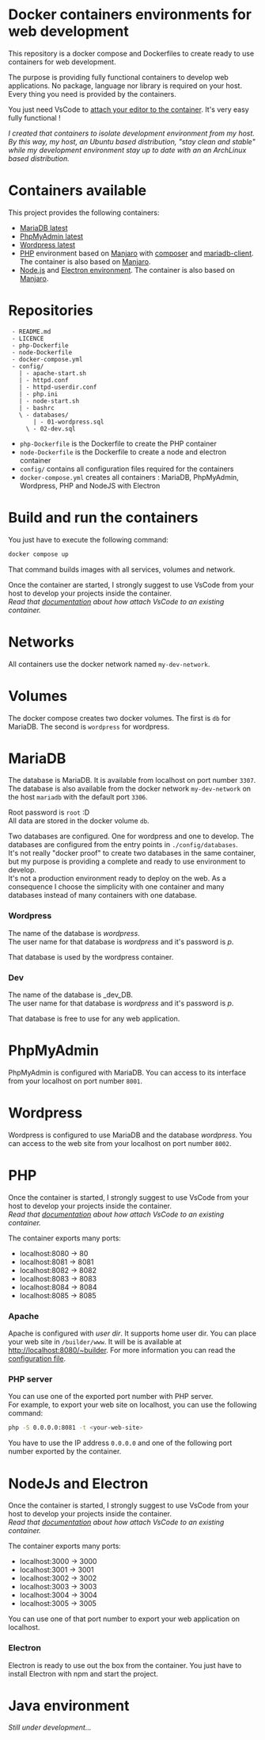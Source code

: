 Docker containers environments for web development
==================================================

This repository is a docker compose and Dockerfiles to create ready to use containers for web development.

The purpose is providing fully functional containers to develop web applications. No package, language nor library is required on your host. Every thing you need is provided by the containers.

You just need VsCode to [attach your editor to the container](https://code.visualstudio.com/docs/devcontainers/attach-container). It's very easy fully functional !

_I created that containers to isolate development environment from my host. By this way, my host, an Ubuntu based distribution, "stay clean and stable" while my development environment stay up to date with an an ArchLinux based distribution._

# Containers available

This project provides the following containers:

* [MariaDB latest](https://hub.docker.com/_/mariadb)
* [PhpMyAdmin latest](https://hub.docker.com/_/phpmyadmin)
* [Wordpress latest](https://hub.docker.com/_/wordpress)
* [PHP](https://www.php.net/) environment based on [Manjaro](https://hub.docker.com/r/manjarolinux/base) with [composer](https://getcomposer.org/) and [mariadb-client](https://software.manjaro.org/package/mariadb-clients). The container is also based on [Manjaro](https://hub.docker.com/r/manjarolinux/base).
* [Node.js](https://nodejs.org/) and [Electron environment](https://www.electronjs.org/). The container is also based on [Manjaro](https://hub.docker.com/r/manjarolinux/base).

# Repositories

```
 - README.md
 - LICENCE
 - php-Dockerfile
 - node-Dockerfile
 - docker-compose.yml
 - config/
   | - apache-start.sh
   | - httpd.conf
   | - httpd-userdir.conf
   | - php.ini
   | - node-start.sh
   | - bashrc
   \ - databases/
       | - 01-wordpress.sql
	 \ - 02-dev.sql
```

* `php-Dockerfile` is the Dockerfile to create the PHP container
* `node-Dockerfile` is the Dockerfile to create a node and electron container
* `config/` contains all configuration files required for the containers
* `docker-compose.yml` creates all containers : MariaDB, PhpMyAdmin, Wordpress, PHP and NodeJS with Electron

# Build and run the containers

You just have to execute the following command:

```sh
docker compose up
```

That command builds images with all services, volumes and network.

Once the container are started, I strongly suggest to use VsCode from your host to develop your projects inside the container.  
_Read that [documentation](https://code.visualstudio.com/docs/devcontainers/attach-container) about how attach VsCode to an existing container._

# Networks

All containers use the docker network named `my-dev-network`.

# Volumes

The docker compose creates two docker volumes. The first is `db` for MariaDB. The second is `wordpress` for wordpress.

# MariaDB

The database is MariaDB. It is available from localhost on port number `3307`.  
The database is also available from the docker network `my-dev-network` on the host `mariadb` with the default port `3306`.

Root password is `root` :D  
All data are stored in the docker volume `db`.

Two databases are configured. One for wordpress and one to develop. The databases are configured from the entry points in `./config/databases`.  
It's not really "docker proof" to create two databases in the same container, but my purpose is providing a complete and ready to use environment to develop.  
It's not a production environment ready to deploy on the web. As a consequence I choose the simplicity with one container and many databases instead of many containers with one database.

### Wordpress

The name of the database is _wordpress_.  
The user name for that database is _wordpress_ and it's password is _p_.

That database is used by the wordpress container.

### Dev

The name of the database is _dev_DB.  
The user name for that database is _wordpress_ and it's password is _p_.

That database is free to use for any web application.

# PhpMyAdmin

PhpMyAdmin is configured with MariaDB. You can access to its interface from your localhost on port number `8001`.

# Wordpress

Wordpress is configured to use MariaDB and the database _wordpress_. You can access to the web site from your localhost on port number `8002`.

# PHP

Once the container is started, I strongly suggest to use VsCode from your host to develop your projects inside the container.  
_Read that [documentation](https://code.visualstudio.com/docs/devcontainers/attach-container) about how attach VsCode to an existing container._

The container exports many ports:

 - localhost:8080 -> 80
 - localhost:8081 -> 8081
 - localhost:8082 -> 8082
 - localhost:8083 -> 8083
 - localhost:8084 -> 8084
 - localhost:8085 -> 8085

### Apache

Apache is configured with _user dir_. It supports home user dir.
You can place your web site in `/builder/www`. It will be is available at [http://localhost:8080/~builder](http://localhost:8080/~builder).
For more information you can read the [configuration file](./config/httpd-userdir.conf).

### PHP server

You can use one of the exported port number with PHP server.  
For example, to export your web site on localhost, you can use the following command:

```sh
php -S 0.0.0.0:8081 -t <your-web-site>
```

You have to use the IP address `0.0.0.0` and one of the following port number exported by the container.

# NodeJs and Electron

Once the container is started, I strongly suggest to use VsCode from your host to develop your projects inside the container.  
_Read that [documentation](https://code.visualstudio.com/docs/devcontainers/attach-container) about how attach VsCode to an existing container._

The container exports many ports:

 - localhost:3000 -> 3000
 - localhost:3001 -> 3001
 - localhost:3002 -> 3002
 - localhost:3003 -> 3003
 - localhost:3004 -> 3004
 - localhost:3005 -> 3005

You can use one of that port number to export your web application on localhost.

### Electron

Electron is ready to use out the box from the container. You just have to install Electron with npm and start the project.

# Java environment

_Still under development..._